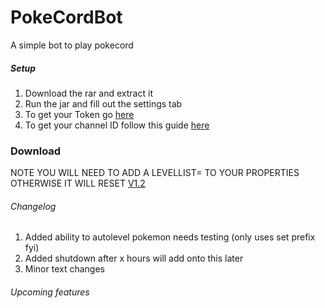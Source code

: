 # PokeCordBot
A simple bot to play pokecord

##### Setup
1. Download the rar and extract it
2. Run the jar and fill out the settings tab
3. To get your Token go [here](https://discordhelp.net/discord-token)
4. To get your channel ID follow this guide [here](https://support.discordapp.com/hc/en-us/articles/206346498-Where-can-I-find-my-User-Server-Message-ID-)


### Download
NOTE YOU WILL NEED TO ADD A LEVELLIST= TO YOUR PROPERTIES OTHERWISE IT WILL RESET
[V1.2](http://bit.ly/32mnLI4)


###### Changelog
1. Added ability to autolevel pokemon needs testing (only uses set prefix fyi)
2. Added shutdown after x hours will add onto this later
3. Minor text changes



###### Upcoming features

